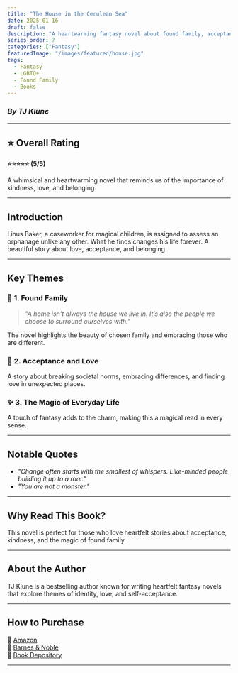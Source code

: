 ```yaml
---
title: "The House in the Cerulean Sea"
date: 2025-01-16
draft: false
description: "A heartwarming fantasy novel about found family, acceptance, and magic."
series_order: 7
categories: ["Fantasy"]
featuredImage: "/images/featured/house.jpg"
tags: 
  - Fantasy
  - LGBTQ+
  - Found Family
  - Books
---
```


### *By TJ Klune*

---

## ⭐ Overall Rating  
**⭐⭐⭐⭐⭐ (5/5)**  

A whimsical and heartwarming novel that reminds us of the importance of kindness, love, and belonging.

---

## **Introduction**  
Linus Baker, a caseworker for magical children, is assigned to assess an orphanage unlike any other. What he finds changes his life forever. A beautiful story about love, acceptance, and belonging.

---

## **Key Themes**  
### 🏡 **1. Found Family**  
> *"A home isn't always the house we live in. It’s also the people we choose to surround ourselves with."*  

The novel highlights the beauty of chosen family and embracing those who are different.

### 🌊 **2. Acceptance and Love**  
A story about breaking societal norms, embracing differences, and finding love in unexpected places.

### ✨ **3. The Magic of Everyday Life**  
A touch of fantasy adds to the charm, making this a magical read in every sense.

---

## **Notable Quotes**  
- *"Change often starts with the smallest of whispers. Like-minded people building it up to a roar."*  
- *"You are not a monster."*

---

## **Why Read This Book?**  
This novel is perfect for those who love heartfelt stories about acceptance, kindness, and the magic of found family.

---

## **About the Author**  
TJ Klune is a bestselling author known for writing heartfelt fantasy novels that explore themes of identity, love, and self-acceptance.

---

## **How to Purchase**  
📖 [Amazon](https://www.amazon.com)  
📖 [Barnes & Noble](https://www.barnesandnoble.com)  
📖 [Book Depository](https://www.bookdepository.com)  

---